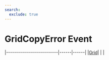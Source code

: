 ```yaml
---
search:
  exclude: true
---
```


<h1 class="heading"><span class="name">GridCopyError Event</span></h1>

|--------------------------|------|------|
|[Grid](../objects/grid.md)|&nbsp;|&nbsp;|
